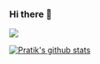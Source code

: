 ### Hi there 👋

![](https://komarev.com/ghpvc/?username=Albe96XDA&color=blueviolet&label=Profile+Views)

[![Pratik's github stats](https://github-readme-stats.vercel.app/api?username=Albe96XDA&count_private=true&show_icons=true&theme=radical)](https://github.com/Albe96XDA?tab=repositories)



<!--
**Albe96XDA/Albe96XDA** is a ✨ _special_ ✨ repository because its `README.md` (this file) appears on your GitHub profile.

Here are some ideas to get you started:

- 🔭 I’m currently working on ...
- 🌱 I’m currently learning ...
- 👯 I’m looking to collaborate on ...
- 🤔 I’m looking for help with ...
- 💬 Ask me about ...
- 📫 How to reach me: ...
- 😄 Pronouns: ...
- ⚡ Fun fact: ...
-->
